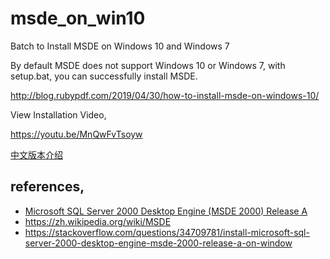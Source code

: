 # msde_on_win10
Batch to Install MSDE on Windows 10 and Windows 7

By default MSDE does not support Windows 10 or Windows 7, with setup.bat, you can successfully install MSDE.


http://blog.rubypdf.com/2019/04/30/how-to-install-msde-on-windows-10/

View Installation Video, 

https://youtu.be/MnQwFvTsoyw


[中文版本介绍](https://mp.weixin.qq.com/s?__biz=MzU1NTg2ODQ5Nw==&mid=2247483661&idx=1&sn=4efe9f078a464e50e8a703d85f2cfdc3&chksm=fbcc8933ccbb00251a08df436948e402e6d6f89cca076cf9d726cc4fb37d7de74bc184f7066f&scene=0&xtrack=1&key=8e787c7b9fab69d8bdcf0ce8a1dec26b9f50ffaa45658e3e01c2166025904676597bdadcae7fcd37b05b4ff14409712904cdaa02a83fc842e0e9ccad7d2047ff7db5cefaf4579e43f69d4322b35eea78&ascene=0&uin=MTYxNDY1OTY2MQ%3D%3D&devicetype=iMac+MacBookPro11%2C3+OSX+OSX+10.14.2+build(18C54)&version=12020110&nettype=WIFI&lang=zh_CN&fontScale=100&pass_ticket=dwl2VSJicOcrXti3E31UVvrZqQx5C8ogr03kQ2O4q6A65k5x8GjxNCaFDio45LMI)

## references,
* [Microsoft SQL Server 2000 Desktop Engine (MSDE 2000) Release A](https://www.microsoft.com/en-us/download/details.aspx?id=22661)
* https://zh.wikipedia.org/wiki/MSDE
* https://stackoverflow.com/questions/34709781/install-microsoft-sql-server-2000-desktop-engine-msde-2000-release-a-on-window
